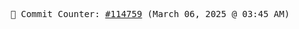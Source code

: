 <p align="center">
    <samp>
        📮 Commit Counter: <a href="https://github.com/Javascript-void0/Javascript-void0/commits/main">#114759</a> (March 06, 2025 @ 03:45 AM)
    </samp>
</p>
